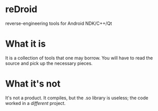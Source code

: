 reDroid
=======

reverse-engineering tools for Android NDK/C++/Qt

What it is
==========

It is a collection of tools that one may borrow.
You will have to read the source and pick up the necessary pieces.


What it's not
=============

It's not a product.
It compiles, but the .so library is useless; the code worked in a _different_ project.


